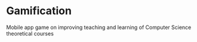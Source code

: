 # Gamification
Mobile app game on improving  teaching and learning of Computer Science theoretical courses
